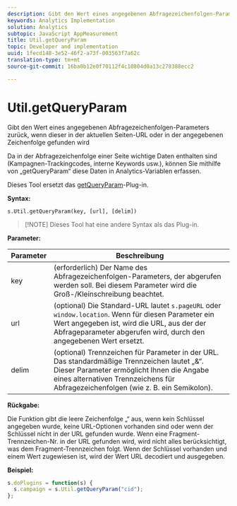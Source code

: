 ```yaml
---
description: Gibt den Wert eines angegebenen Abfragezeichenfolgen-Parameters zurück, wenn dieser in der aktuellen Seiten-URL oder in der angegebenen Zeichenfolge gefunden wird
keywords: Analytics Implementation
solution: Analytics
subtopic: JavaScript AppMeasurement
title: Util.getQueryParam
topic: Developer and implementation
uuid: 1fecd148-3e52-46f2-a73f-003563f7a62c
translation-type: tm+mt
source-git-commit: 16ba0b12e0f70112f4c10804d0a13c278388ecc2

---
```



# Util.getQueryParam

Gibt den Wert eines angegebenen Abfragezeichenfolgen-Parameters zurück, wenn dieser in der aktuellen Seiten-URL oder in der angegebenen Zeichenfolge gefunden wird

Da in der Abfragezeichenfolge einer Seite wichtige Daten enthalten sind (Kampagnen-Trackingcodes, interne Keywords usw.), können Sie mithilfe von „getQueryParam“ diese Daten in Analytics-Variablen erfassen.

Dieses Tool ersetzt das [getQueryParam](/help/implement/js-implementation/plugins/getqueryparam.md)-Plug-in.

**Syntax:**

```
s.Util.getQueryParam(key, [url], [delim])
```

> [!NOTE] Dieses Tool hat eine andere Syntax als das Plug-in.

**Parameter:**

| Parameter | Beschreibung |
|---|---|
| key | (erforderlich) Der Name des Abfragezeichenfolgen-Parameters, der abgerufen werden soll. Bei diesem Parameter wird die Groß-/Kleinschreibung beachtet. |
| url | (optional) Die Standard-URL lautet `s.pageURL` oder `window.location`. Wenn für diesen Parameter ein Wert angegeben ist, wird die URL, aus der der Abfrageparameter abgerufen wird, durch den angegebenen Wert ersetzt. |
| delim | (optional) Trennzeichen für Parameter in der URL. Das standardmäßige Trennzeichen lautet „&amp;“. Dieser Parameter ermöglicht Ihnen die Angabe eines alternativen Trennzeichens für Abfragezeichenfolgen (wie z. B. ein Semikolon). |

**Rückgabe:**

Die Funktion gibt die leere Zeichenfolge „“ aus, wenn kein Schlüssel angegeben wurde, keine URL-Optionen vorhanden sind oder wenn der Schlüssel nicht in der URL gefunden wurde. Wenn eine Fragment-Trennzeichen-Nr. in der URL gefunden wird, wird nicht alles berücksichtigt, was dem Fragment-Trennzeichen folgt. Wenn der Schlüssel vorhanden und einem Wert zugewiesen ist, wird der Wert URL decodiert und ausgegeben.

**Beispiel:**

```js
s.doPlugins = function(s) { 
  s.campaign = s.Util.getQueryParam("cid"); 
};
```

